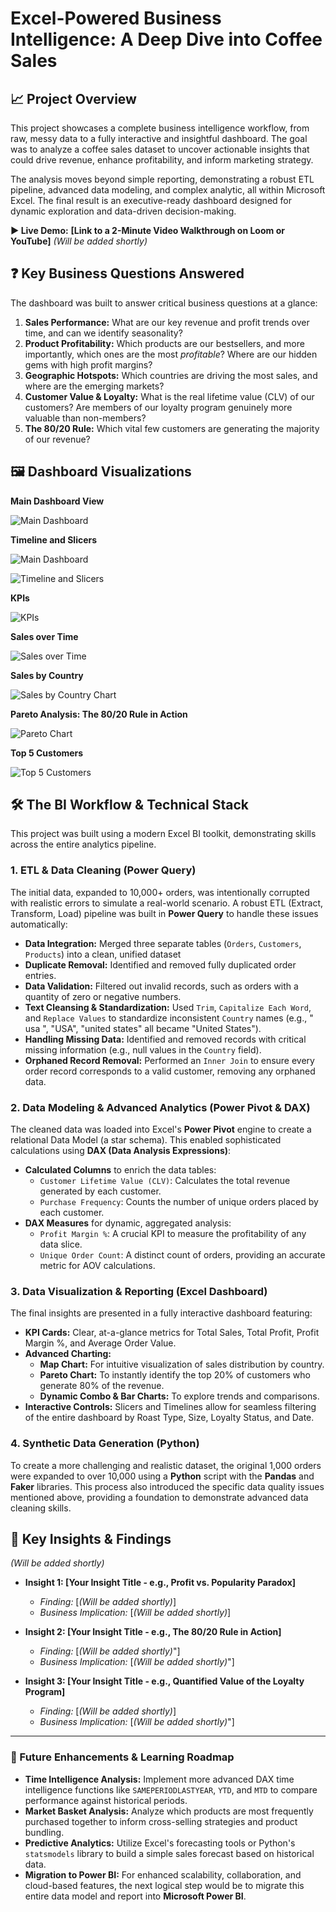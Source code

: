 # Excel-Powered Business Intelligence: A Deep Dive into Coffee Sales

## 📈 Project Overview

This project showcases a complete business intelligence workflow, from raw, messy data to a fully interactive and insightful dashboard. The goal was to analyze a coffee sales dataset to uncover actionable insights that could drive revenue, enhance profitability, and inform marketing strategy.

The analysis moves beyond simple reporting, demonstrating a robust ETL pipeline, advanced data modeling, and complex analytic, all within Microsoft Excel. The final result is an executive-ready dashboard designed for dynamic exploration and data-driven decision-making.

**▶️ Live Demo:** **[Link to a 2-Minute Video Walkthrough on Loom or YouTube]** *(Will be added shortly)*


## ❓ Key Business Questions Answered

The dashboard was built to answer critical business questions at a glance:

1.  **Sales Performance:** What are our key revenue and profit trends over time, and can we identify seasonality?
2.  **Product Profitability:** Which products are our bestsellers, and more importantly, which ones are the most *profitable*? Where are our hidden gems with high profit margins?
3.  **Geographic Hotspots:** Which countries are driving the most sales, and where are the emerging markets?
4.  **Customer Value & Loyalty:** What is the real lifetime value (CLV) of our customers? Are members of our loyalty program genuinely more valuable than non-members?
5.  **The 80/20 Rule:** Which vital few customers are generating the majority of our revenue?


## 🖼️ Dashboard Visualizations

**Main Dashboard View**

![Main Dashboard](images/Coffee-Sales-Dashboard.png)

**Timeline and Slicers**

![Main Dashboard](images/Coffee-Sales-Timeline-and-Slicers.png)

![Timeline and Slicers](images/Coffee-Sales-Pareto-Chart.png)

**KPIs**

![KPIs](images/Coffee-Sales-KPIs.png)

**Sales over Time**

![Sales over Time](images/Coffee-Sales-Sales-Over-Time.png)

**Sales by Country**

![Sales by Country Chart](images/Coffee-Sales-Sales-by-Country.png)

**Pareto Analysis: The 80/20 Rule in Action**

![Pareto Chart](images/Coffee-Sales-Pareto-Chart.png)

**Top 5 Customers**

![Top 5 Customers](images/Coffee-Sales-Top-5-Customers.png)


## 🛠️ The BI Workflow & Technical Stack

This project was built using a modern Excel BI toolkit, demonstrating skills across the entire analytics pipeline.

### 1. ETL & Data Cleaning (Power Query)

The initial data, expanded to 10,000+ orders, was intentionally corrupted with realistic errors to simulate a real-world scenario. 
A robust ETL (Extract, Transform, Load) pipeline was built in **Power Query** to handle these issues automatically:

*   **Data Integration:** Merged three separate tables (`Orders`, `Customers`, `Products`) into a clean, unified dataset
*   **Duplicate Removal:** Identified and removed fully duplicated order entries.
*   **Data Validation:** Filtered out invalid records, such as orders with a quantity of zero or negative numbers.
*   **Text Cleansing & Standardization:** Used `Trim`, `Capitalize Each Word`, and `Replace Values` to standardize inconsistent `Country` names (e.g., "  usa ", "USA", "united states" all became "United States").
*   **Handling Missing Data:** Identified and removed records with critical missing information (e.g., null values in the `Country` field).
*   **Orphaned Record Removal:** Performed an `Inner Join` to ensure every order record corresponds to a valid customer, removing any orphaned data.

### 2. Data Modeling & Advanced Analytics (Power Pivot & DAX)

The cleaned data was loaded into Excel's **Power Pivot** engine to create a relational Data Model (a star schema). This enabled sophisticated calculations using **DAX (Data Analysis Expressions)**:

*   **Calculated Columns** to enrich the data tables:
    *   `Customer Lifetime Value (CLV)`: Calculates the total revenue generated by each customer.
    *   `Purchase Frequency`: Counts the number of unique orders placed by each customer.
*   **DAX Measures** for dynamic, aggregated analysis:
    *   `Profit Margin %`: A crucial KPI to measure the profitability of any data slice.
    *   `Unique Order Count`: A distinct count of orders, providing an accurate metric for AOV calculations.

### 3. Data Visualization & Reporting (Excel Dashboard)

The final insights are presented in a fully interactive dashboard featuring:

*   **KPI Cards:** Clear, at-a-glance metrics for Total Sales, Total Profit, Profit Margin %, and Average Order Value.
*   **Advanced Charting:**
    *   **Map Chart:** For intuitive visualization of sales distribution by country.
    *   **Pareto Chart:** To instantly identify the top 20% of customers who generate 80% of the revenue.
    *   **Dynamic Combo & Bar Charts:** To explore trends and comparisons.
*   **Interactive Controls:** Slicers and Timelines allow for seamless filtering of the entire dashboard by Roast Type, Size, Loyalty Status, and Date.

### 4. Synthetic Data Generation (Python)

To create a more challenging and realistic dataset, the original 1,000 orders were expanded to over 10,000 using a **Python** script with the **Pandas** and **Faker** libraries. This process also introduced the specific data quality issues mentioned above, providing a foundation to demonstrate advanced data cleaning skills.


## 🔑 Key Insights & Findings

*(Will be added shortly)*

*   **Insight 1: [Your Insight Title - e.g., Profit vs. Popularity Paradox]**
    *   *Finding:* [*(Will be added shortly)*]
    *   *Business Implication:* [*(Will be added shortly)*]

*   **Insight 2: [Your Insight Title - e.g., The 80/20 Rule in Action]**
    *   *Finding:* [*(Will be added shortly)*"]
    *   *Business Implication:* [*(Will be added shortly)*"]

*   **Insight 3: [Your Insight Title - e.g., Quantified Value of the Loyalty Program]**
    *   *Finding:* [*(Will be added shortly)*]
    *   *Business Implication:* [*(Will be added shortly)*"]

---


### 🚀 Future Enhancements & Learning Roadmap

*   **Time Intelligence Analysis:** Implement more advanced DAX time intelligence functions like `SAMEPERIODLASTYEAR`, `YTD`, and `MTD` to compare performance against historical periods.
*   **Market Basket Analysis:** Analyze which products are most frequently purchased together to inform cross-selling strategies and product bundling.
*   **Predictive Analytics:** Utilize Excel's forecasting tools or Python's `statsmodels` library to build a simple sales forecast based on historical data.
*   **Migration to Power BI:** For enhanced scalability, collaboration, and cloud-based features, the next logical step would be to migrate this entire data model and report into **Microsoft Power BI**.
